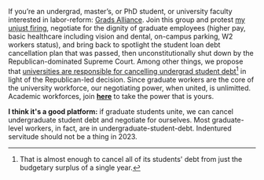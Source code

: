 If you’re an undergrad, master’s, or PhD student, or university faculty interested in labor-reform: [Grads Alliance](). Join this group and protest [my unjust firing](), negotiate for the dignity of graduate employees (higher pay, basic healthcare including vision and dental, on-campus parking, W2 workers status), and bring back to spotlight the student loan debt cancellation plan that was passed, then unconstitutionally shut down by the Republican-dominated Supreme Court. Among other things, we propose that [universities are responsible for cancelling undergrad student debt](https://www.thecrimson.com/article/2022/10/14/harvard-budget-fy22/)[^1] in light of the Republican-led decision. Since graduate workers are the core of the university workforce, our negotiating power, when united, is unlimitted. Academic workforces, join **[here]()** to take the power that is yours.

**I think it's a good platform:** if graduate students unite, we can cancel undergraduate student debt and negotiate for ourselves. Most graduate-level workers, in fact, are in undergraduate-student-debt. Indentured servitude should not be a thing in 2023.

[^1]: That is almost enough to cancel all of its students' debt from just the budgetary surplus of a single year.
